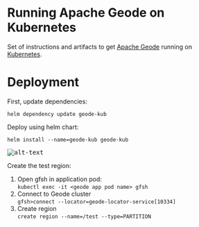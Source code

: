 # Running Apache Geode on Kubernetes

Set of instructions and artifacts to get [Apache Geode](http://geode.apache.org) running on [Kubernetes](http://kubernetes.io/).

# Deployment

First, update dependencies:
```
helm dependency update geode-kub
```

Deploy using helm chart:

```
helm install --name=geode-kub geode-kub
```

<kbd>![alt-text](https://github.com/azwickey-pivotal/geode-kubernetes/blob/master/screenshot.png)</kbd>

Create the test region:
1. Open gfsh in application pod: <br/>`kubectl exec -it <geode app pod name> gfsh`
1. Connect to Geode cluster<br/>`gfsh>connect --locator=geode-locator-service[10334]`
1. Create region <br/>`create region --name=/test --type=PARTITION`


